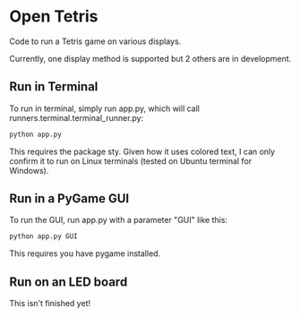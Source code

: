 # Open Tetris
Code to run a Tetris game on various displays.


Currently, one display method is supported but 2 others are in development.

## Run in Terminal
To run in terminal, simply run app.py, which will call runners.terminal.terminal_runner.py:
```bash
python app.py
```

This requires the package sty. Given how it uses colored text, I can only confirm it to run on Linux terminals 
(tested on Ubuntu terminal for Windows).

## Run in a PyGame GUI
To run the GUI, run app.py with a parameter "GUI" like this:
```bash
python app.py GUI
```

This requires you have pygame installed.

## Run on an LED board

This isn't finished yet!


